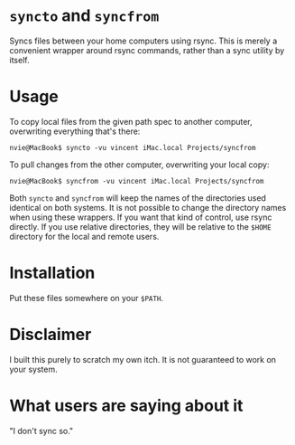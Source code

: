 `syncto` and `syncfrom`
=======================

Syncs files between your home computers using rsync.  This is merely
a convenient wrapper around rsync commands, rather than a sync utility by
itself.

Usage
=====

To copy local files from the given path spec to another computer, overwriting
everything that's there:

    nvie@MacBook$ syncto -vu vincent iMac.local Projects/syncfrom

To pull changes from the other computer, overwriting your local copy:

    nvie@MacBook$ syncfrom -vu vincent iMac.local Projects/syncfrom

Both `syncto` and `syncfrom` will keep the names of the directories used
identical on both systems.  It is not possible to change the directory names
when using these wrappers.  If you want that kind of control, use rsync
directly.  If you use relative directories, they will be relative to the
`$HOME` directory for the local and remote users.

Installation
============

Put these files somewhere on your `$PATH`.

Disclaimer
==========
I built this purely to scratch my own itch.  It is not guaranteed to work on
your system.

What users are saying about it
==============================
"I don't sync so."
